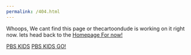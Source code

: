 ```yaml
---
permalink: /404.html
---
```


Whoops, We cant find this page or thecartoondude is working on it right now. lets head back to the <a href="/PBS-Kids-2006/">Homepage For now!</a>

<a href="/PBS-Kids-2006/">PBS KIDS</a>       <a href="/PBS-Kids-2006/go">PBS KIDS GO!</a> 
